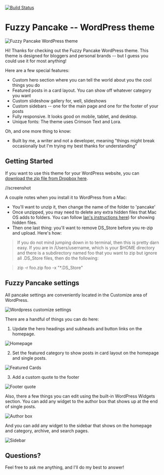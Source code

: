 [![Build Status](https://travis-ci.org/Automattic/_s.svg?branch=master)](https://travis-ci.org/Automattic/_s)

Fuzzy Pancake -- WordPress theme
===

![Fuzzy Pancake WordPress theme](http://i.imgur.com/TToAsTY.png)

Hi! Thanks for checking out the Fuzzy Pancake WordPress theme. This theme is designed for bloggers and personal brands -- but I guess you could use it for most anything!

Here are a few special features:

* Custom hero section where you can tell the world about you the cool things you do
* Featured posts in a card layout. You can show off whatever category you want
* Custom slideshow gallery for, well, slideshows
* Custom sidebars -- one for the main page and one for the footer of your posts
* Fully responsive. It looks good on mobile, tablet, and desktop.
* Unique fonts: The theme uses Crimson Text and Lora.

Oh, and one more thing to know:

* Built by me, a writer and not a developer, meaning "things might break occasionally but I'm trying my best thanks for understanding"

Getting Started
---------------
If you want to use this theme for your WordPress website, you can [download the zip file from Dropbox here]().

//screenshot

A couple notes when you install it to WordPress from a Mac:

* You'll want to unzip it, then change the name of the folder to 'pancake'
* Once unzipped, you may need to delete any extra hidden files that Mac OS adds to folders. You can follow [Ian's instructions here](http://ianlunn.co.uk/articles/quickly-showhide-hidden-files-mac-os-x-mavericks/)) for showing hidden files.  
* Then one last thing: you'll want to remove DS_Store before you re-zip and upload. Here's how:

> If you do not mind jumping down in to terminal, then this is pretty darn easy. If you are in /Users/username, which is your $HOME directory and there is a subdirectory named foo that you want to zip but ignore all .DS_Store files, then do the following:

> zip -r foo.zip foo -x "*.DS_Store"

Fuzzy Pancake settings
----------------------

All pancake settings are conveniently located in the Customize area of WordPress.

![Wordpress customize settings](http://i.imgur.com/uwbFj2e.png)

There are a handful of things you can do here:

1. Update the hero headings and subheads and button links on the homepage.

![Homepage](http://i.imgur.com/TToAsTY.png)

2. Set the featured category to show posts in card layout on the homepage and single posts.

![Featured Cards](http://i.imgur.com/H0TngqP.png)

3. Add a custom quote to the footer

![Footer quote](http://i.imgur.com/ECIap52.png)

Also, there a few things you can edit using the built-in WordPress Widgets section. You can add any widget to the author box that shows up at the end of single posts.

![Author box](http://i.imgur.com/M59V815.png)

And you can add any widget to the sidebar that shows on the homepage and category, archive, and search pages.

![Sidebar](http://i.imgur.com/K2gjeEJ.png)


Questions?
----------------------

Feel free to ask me anything, and I'll do my best to answer!
